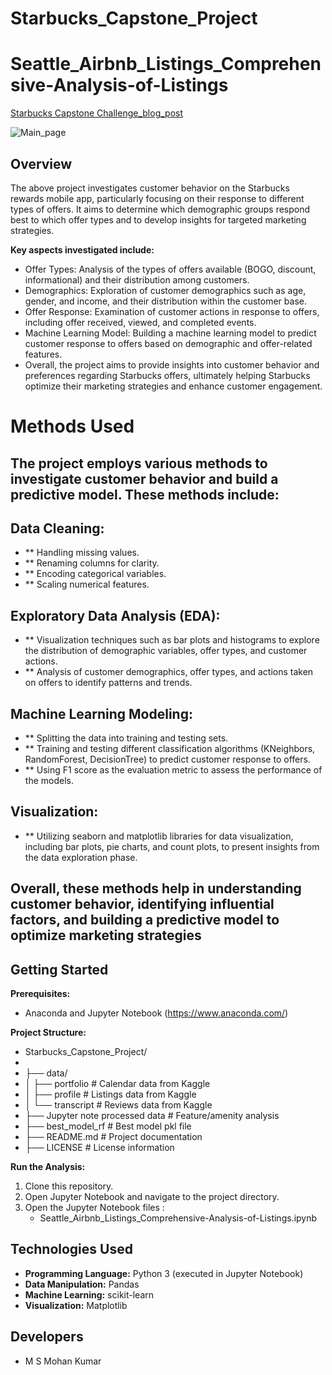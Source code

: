 # Starbucks_Capstone_Project

# Seattle_Airbnb_Listings_Comprehensive-Analysis-of-Listings

[Starbucks Capstone Challenge_blog_post](https://medium.com/@msmohan.kumar2/6f93f9240199)





![Main_page](https://github.com/msmohankumar/Seattle_Airbnb_Listings_Comprehensive-Analysis-of-Listings/assets/153971484/04c030e3-3bdd-4cad-975f-77c3fcb02314)


## Overview

The above project investigates customer behavior on the Starbucks rewards mobile app, particularly focusing on their response to different types of offers. It aims to determine which demographic groups respond best to which offer types and to develop insights for targeted marketing strategies.

**Key aspects investigated include:**

* Offer Types: Analysis of the types of offers available (BOGO, discount, informational) and their distribution among customers.
* Demographics: Exploration of customer demographics such as age, gender, and income, and their distribution within the customer base.
* Offer Response: Examination of customer actions in response to offers, including offer received, viewed, and completed events.
* Machine Learning Model: Building a machine learning model to predict customer response to offers based on demographic and offer-related features.
* Overall, the project aims to provide insights into customer behavior and preferences regarding Starbucks offers, ultimately helping Starbucks optimize their marketing strategies and enhance customer engagement.


# Methods Used

## The project employs various methods to investigate customer behavior and build a predictive model. These methods include:

## Data Cleaning:
- ** Handling missing values.
- ** Renaming columns for clarity.
- ** Encoding categorical variables.
- ** Scaling numerical features.
## Exploratory Data Analysis (EDA):
- ** Visualization techniques such as bar plots and histograms to explore the distribution of demographic variables, offer types, and customer actions.
- ** Analysis of customer demographics, offer types, and actions taken on offers to identify patterns and trends.
## Machine Learning Modeling:
- ** Splitting the data into training and testing sets.
- ** Training and testing different classification algorithms (KNeighbors, RandomForest, DecisionTree) to predict customer response to offers.
- ** Using F1 score as the evaluation metric to assess the performance of the models.
## Visualization:
- ** Utilizing seaborn and matplotlib libraries for data visualization, including bar plots, pie charts, and count plots, to present insights from the data exploration phase.

## Overall, these methods help in understanding customer behavior, identifying influential factors, and building a predictive model to optimize marketing strategies

## Getting Started

**Prerequisites:**

* Anaconda and Jupyter Notebook (https://www.anaconda.com/)


**Project Structure:**

* Starbucks_Capstone_Project/
*
* ├── data/
* │  ├── portfolio        # Calendar data from Kaggle
* │  ├── profile        # Listings data from Kaggle
* │  └── transcript          # Reviews data from Kaggle
* ├── Jupyter note processed data  # Feature/amenity analysis
* ├── best_model_rf  # Best model pkl file
* ├── README.md              # Project documentation
* ├── LICENSE                # License information


**Run the Analysis:**

1. Clone this repository.
2. Open Jupyter Notebook and navigate to the project directory.
3. Open the Jupyter Notebook files :
    * Seattle_Airbnb_Listings_Comprehensive-Analysis-of-Listings.ipynb
    

## Technologies Used

* **Programming Language:** Python 3 (executed in Jupyter Notebook)
* **Data Manipulation:** Pandas
* **Machine Learning:** scikit-learn
* **Visualization:** Matplotlib


## Developers

* M S Mohan Kumar
